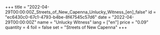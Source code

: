 +++
title = "2022-04-29T00:00:00Z_Streets_of_New_Capenna_Unlucky_Witness_[en]_false"
id = "ec6430c0-67c1-4793-b4be-8f47545c57d6"
date = "2022-04-29T00:00:00Z"
name = "Unlucky Witness"
lang = ["en"]
price = "0.09"
quantity = 4
foil = false
set = "Streets of New Capenna"
+++
